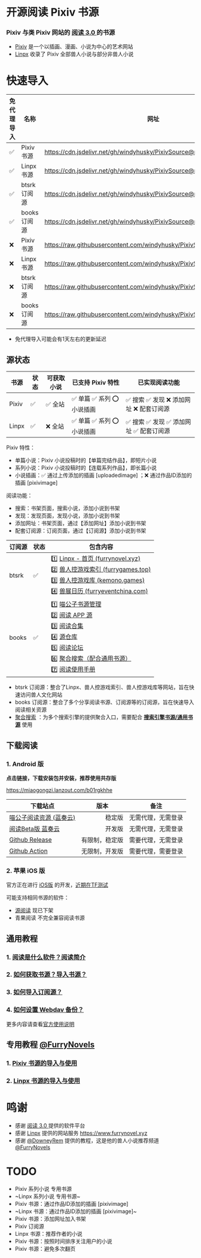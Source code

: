 # 开源阅读 Pixiv 书源

### Pixiv 与类 Pixiv 网站的 [阅读 3.0 ](https://github.com/gedoor/legado) 的书源

- [Pixiv](https://www.pixiv.net/) 是一个以插画、漫画、小说为中心的艺术网站
- [Linpx](https://linpx.linpicio.com/) 收录了 Pixiv 全部兽人小说与部分非兽人小说


# 快速导入

| 免代理导入 | 名称                           | 网址                                                                |
| -------- | -------------------------- | ------------------------------------------------ |
| ✅ | Pixiv 书源 | https://cdn.jsdelivr.net/gh/windyhusky/PixivSource@main/pixiv.json |
| ✅ | Linpx 书源 | https://cdn.jsdelivr.net/gh/windyhusky/PixivSource@main/linpx.json |
| ✅ | btsrk 订阅源 | https://cdn.jsdelivr.net/gh/windyhusky/PixivSource@main/btsrk.json |
| ✅ | books 订阅源 | https://cdn.jsdelivr.net/gh/windyhusky/PixivSource@main/books.json |
| ❌ | Pixiv 书源 | https://raw.githubusercontent.com/windyhusky/PixivSource/main/pixiv.json |
| ❌ | Linpx 书源 | https://raw.githubusercontent.com/windyhusky/PixivSource/main/linpx.json |
| ❌ | btsrk 订阅源 | https://raw.githubusercontent.com/windyhusky/PixivSource/main/btsrk.json |
| ❌ | books 订阅源 | https://raw.githubusercontent.com/windyhusky/PixivSource/main/books.json |
- 免代理导入可能会有1天左右的更新延迟

## 源状态

| 书源 | 状态 | 可获取小说 | 已支持 Pixiv 特性 | 已实现阅读功能 |
| ----- | --- | ----------------------- | -------------------------- | ----------------------------------------- |
| Pixiv | ✅ | ✅ 全站 | ✅ 单篇 ✅ 系列 ⭕️ 小说插画 | ✅ 搜索 ✅ 发现 ❌ 添加网址 ❌ 配套订阅源 |
| Linpx | ✅ | ❌ 全站 | ✅ 单篇 ✅ 系列 ⭕️ 小说插画 | ✅ 搜索 ✅ 发现 ✅ 添加网址 ✅ 配套订阅源 |

Pixiv 特性：
- 单篇小说：Pixiv 小说投稿时的【单篇完结作品】，即短片小说
- 系列小说：Pixiv 小说投稿时的【连载系列作品】，即长篇小说
- 小说插画：✅ 通过上传添加的插画 [uploadedimage] ；❌ 通过作品ID添加的插画 [pixivimage] 

阅读功能：
- 搜索：书架页面，搜索小说，添加小说到书架
- 发现：发现页面，发现小说，添加小说到书架
- 添加网址：书架页面，通过【添加网址】添加小说到书架
- 配套订阅源：订阅页面，通过【订阅源】添加小说到书架


| 订阅源 | 状态 | 包含内容 |
| ----- | ---- | -------------- |
| btsrk | ✅ | 1️⃣ [Linpx - 首页 (furrynovel.xyz)](https://www.furrynovel.xyz/)<br />2️⃣ [兽人控游戏索引 (furrygames.top)](https://furrygames.top/zh-cn/list.html)<br />3️⃣ [兽人控游戏库 (kemono.games)](https://kemono.games/zh-Hans)<br />4️⃣ [兽展日历 (furryeventchina.com)](https://www.furryeventchina.com) |
| books | ✅ | 1️⃣ [喵公子书源管理](https://yd.mgz6.cc/)<br/>2️⃣ [阅读 APP 源](https://legado.aoaostar.com/)<br/>3️⃣ [阅读合集](https://flowus.cn/share/923f5a35-6dcf-47d1-b8eb-b9c5ef3ed39b/)<br/>4️⃣ [源仓库](https://www.yckceo.com/yuedu/index/index.html)<br/>5️⃣ [阅读论坛](https://legado.cn/)<br/>6️⃣ [聚合搜索（配合通用书源）](https://legado.cn/thread-3723-1-1.html)<br/>7️⃣ [阅读使用手册](https://www.yuque.com/legado/wiki) |

- btsrk 订阅源：整合了Linpx、兽人控游戏索引、兽人控游戏库等网站，旨在快速访问兽人文化网站
- books 订阅源：整合了多个分享阅读书源、订阅源等的订阅源，旨在快速导入阅读相关资源
- [聚合搜索](https://legado.cn/thread-3723-1-1.html) ：为多个搜索引擎的提供聚合入口，需要配合 **[搜索引擎书源/通用书源](http://yuedu.miaogongzi.net/gx.html)** 使用



## 下载阅读

### 1. Android 版

**点击链接，下载安装包并安装，推荐使用共存版**

https://miaogongzi.lanzout.com/b01rgkhhe

| 下载站点                                                      | 版本         | 备注            |
| ------------------------------------------------------------ | ----------- | -------------- |
| [喵公子阅读资源 (蓝奏云)](https://yd.mgz6.cc/)                   | 　　　　稳定版 | 无需代理，无需登录 |
| [阅读Beta版 蓝奏云](https://miaogongzi.lanzout.com/b01rgkhhe)  | 　　　　开发版 | 无需代理，无需登录 |
| [Github Release](https://github.com/gedoor/legado/releases)  | 有限制，稳定版 | 需要代理，无需登录 |
| [Github Action](https://github.com/gedoor/legado/actions)    | 无限制，开发版 | 需要代理，需要登录 |

### 2. 苹果 iOS 版

官方正在进行 [iOS版](https://github.com/gedoor/YueDuFlutter) 的开发，[近期在TF测试](https://gedoor.github.io/download)

可能支持相同书源的软件：

- [源阅读](https://github.com/kaich/Yuedu) 现已下架
- 青果阅读 不完全兼容阅读书源


## 通用教程
### 1. [阅读是什么软件？阅读简介](./doc/Legado.md)
### 2. [如何获取书源？导入书源？](./doc/Import.md)
### 3. [如何导入订阅源？](./doc/Import2.md)
### 4. [如何设置 Webdav 备份？](./doc/WebdavBackup.md)

更多内容请查看[官方使用说明](https://www.yuque.com/legado/wiki/xz)


## 专用教程 [@FurryNovels](https://t.me/FurryNovels)
### 1. [Pixiv 书源的导入与使用](./doc/Pixiv.md)
### 2. [Linpx 书源的导入与使用](./doc/Linpx.md)


# 鸣谢
- 感谢 [阅读 3.0 ](https://github.com/gedoor/legado) 提供的软件平台
- 感谢 [Linpx](https://github.com/libudu/linpx-web) 提供的网站服务 https://www.furrynovel.xyz
- 感谢 [@DowneyRem](https://github.com/DowneyRem) 提供的教程，这是他的兽人小说推荐频道 [@FurryNovels](https://t.me/FurryNovels)


# TODO
- Pixiv 系列小说 专用书源
- ~Linpx 系列小说 专用书源~
- Pixiv 书源：通过作品ID添加的插画 [pixivimage]
- ~Linpx 书源：通过作品ID添加的插画 [pixivimage]~
- Pixiv 书源：添加网址加入书架
- Pixiv 订阅源
- Linpx 书源：推荐作者的小说
- Pixiv 书源：按照时间排序关注用户的小说
- Pixiv 书源：避免多次翻页
